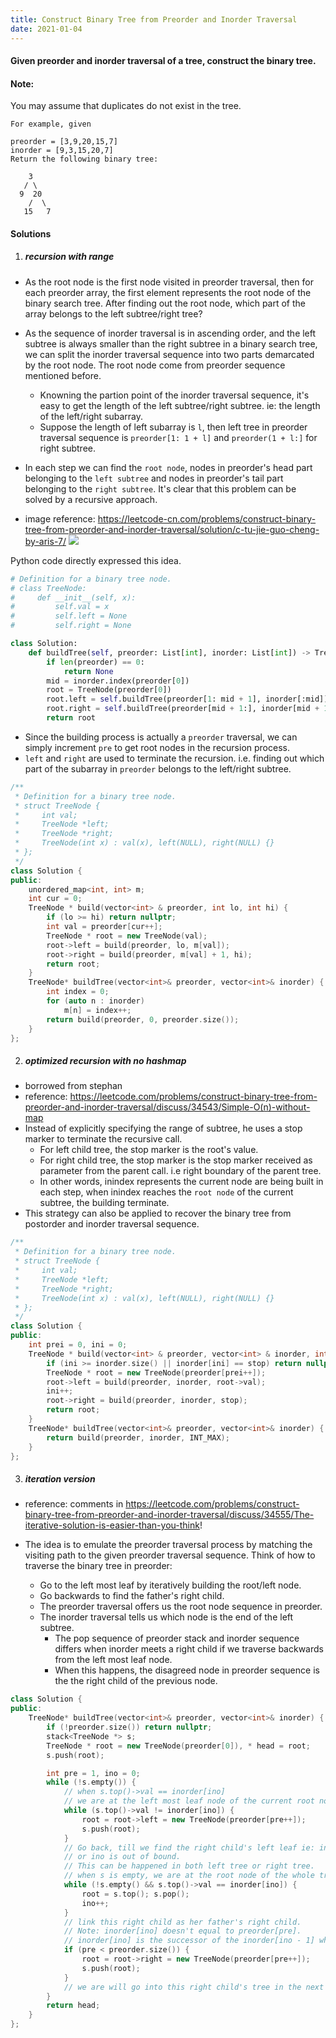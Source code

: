 ```yaml
---
title: Construct Binary Tree from Preorder and Inorder Traversal
date: 2021-01-04
---
```

#### Given preorder and inorder traversal of a tree, construct the binary tree.

#### Note:
You may assume that duplicates do not exist in the tree.

```
For example, given

preorder = [3,9,20,15,7]
inorder = [9,3,15,20,7]
Return the following binary tree:

    3
   / \
  9  20
    /  \
   15   7
```

#### Solutions

1. ##### recursion with range

- As the root node is the first node visited in preorder traversal, then for each preorder array, the first element represents the root node of the binary search tree. After finding out the root node, which part of the array belongs to the left subtree/right tree?
- As the sequence of inorder traversal is in ascending order, and the left subtree is always smaller than the right subtree in a binary search tree, we can split the inorder traversal sequence into two parts demarcated by the root node. The root node come from preorder sequence mentioned before.
    - Knowning the partion point of the inorder traversal sequence, it's easy to get the length of the left subtree/right subtree. ie: the length of the left/right subarray.
    - Suppose the length of left subarray is `l`, then left tree in preorder traversal sequence is `preorder[1: 1 + l]` and `preorder(1 + l:]` for right subtree.
- In each step we can find the `root node`, nodes in preorder's head part belonging to the `left subtree` and nodes in preorder's tail part belonging to the `right subtree`. It's clear that this problem can be solved by a recursive approach.


- image reference: https://leetcode-cn.com/problems/construct-binary-tree-from-preorder-and-inorder-traversal/solution/c-tu-jie-guo-cheng-by-aris-7/
![](https://pic.leetcode-cn.com/46d519bf7e567485e76c373851318c871fe36b15a7957e7fc4d992b0a7e3c570-1566200965090.png)

Python code directly expressed this idea.

```python
# Definition for a binary tree node.
# class TreeNode:
#     def __init__(self, x):
#         self.val = x
#         self.left = None
#         self.right = None

class Solution:
    def buildTree(self, preorder: List[int], inorder: List[int]) -> TreeNode:
        if len(preorder) == 0:
            return None
        mid = inorder.index(preorder[0])
        root = TreeNode(preorder[0])
        root.left = self.buildTree(preorder[1: mid + 1], inorder[:mid])
        root.right = self.buildTree(preorder[mid + 1:], inorder[mid + 1:])
        return root
```

- Since the building process is actually a `preorder` traversal, we can simply increment `pre` to get root nodes in the recursion process.
- `left` and `right` are used to terminate the recursion. i.e. finding out which part of the subarray in `preorder` belongs to the left/right subtree.

```cpp
/**
 * Definition for a binary tree node.
 * struct TreeNode {
 *     int val;
 *     TreeNode *left;
 *     TreeNode *right;
 *     TreeNode(int x) : val(x), left(NULL), right(NULL) {}
 * };
 */
class Solution {
public:
    unordered_map<int, int> m;
    int cur = 0;
    TreeNode * build(vector<int> & preorder, int lo, int hi) {
        if (lo >= hi) return nullptr;
        int val = preorder[cur++];
        TreeNode * root = new TreeNode(val);
        root->left = build(preorder, lo, m[val]);
        root->right = build(preorder, m[val] + 1, hi);
        return root;
    }
    TreeNode* buildTree(vector<int>& preorder, vector<int>& inorder) {
        int index = 0;
        for (auto n : inorder)
            m[n] = index++;
        return build(preorder, 0, preorder.size());
    }
};
```


2. ##### optimized recursion with no hashmap

- borrowed from stephan
- reference: https://leetcode.com/problems/construct-binary-tree-from-preorder-and-inorder-traversal/discuss/34543/Simple-O(n)-without-map
- Instead of explicitly specifying the range of subtree, he uses a stop marker to terminate the recursive call.
    - For left child tree, the stop marker is the root's value.
    - For right child tree, the stop marker is the stop marker received as parameter from the parent call. i.e right boundary of the parent tree.
    - In other words, inindex represents the current node are being built in each step, when inindex reaches the `root node` of the current subtree, the building terminate.
- This strategy can also be applied to recover the binary tree from postorder and inorder traversal sequence.

```cpp
/**
 * Definition for a binary tree node.
 * struct TreeNode {
 *     int val;
 *     TreeNode *left;
 *     TreeNode *right;
 *     TreeNode(int x) : val(x), left(NULL), right(NULL) {}
 * };
 */
class Solution {
public:
    int prei = 0, ini = 0;
    TreeNode * build(vector<int> & preorder, vector<int> & inorder, int stop) {
        if (ini >= inorder.size() || inorder[ini] == stop) return nullptr;
        TreeNode * root = new TreeNode(preorder[prei++]);
        root->left = build(preorder, inorder, root->val);
        ini++;
        root->right = build(preorder, inorder, stop);
        return root;
    }
    TreeNode* buildTree(vector<int>& preorder, vector<int>& inorder) {
        return build(preorder, inorder, INT_MAX);
    }
};
```

3. ##### iteration version

- reference: comments in https://leetcode.com/problems/construct-binary-tree-from-preorder-and-inorder-traversal/discuss/34555/The-iterative-solution-is-easier-than-you-think!

- The idea is to emulate the preorder traversal process by matching the visiting path to the given preorder traversal sequence. Think of how to traverse the binary tree in preorder:
    - Go to the left most leaf by iteratively building the root/left node.
    - Go backwards to find the father's right child.
    - The preorder traversal offers us the root node sequence in preorder.
    - The inorder traversal tells us which node is the end of the left subtree.
        - The pop sequence of preorder stack and inorder sequence differs when inorder meets a right child if we traverse backwards from the left most leaf node.
        - When this happens, the disagreed node in preorder sequence is the the right child of the previous node.

```cpp
class Solution {
public:
    TreeNode* buildTree(vector<int>& preorder, vector<int>& inorder) {
        if (!preorder.size()) return nullptr;
        stack<TreeNode *> s;
        TreeNode * root = new TreeNode(preorder[0]), * head = root;
        s.push(root);

        int pre = 1, ino = 0;
        while (!s.empty()) {
            // when s.top()->val == inorder[ino]
            // we are at the left most leaf node of the current root node.
            while (s.top()->val != inorder[ino]) {
                root = root->left = new TreeNode(preorder[pre++]);
                s.push(root);
            }
            // Go back, till we find the right child's left leaf ie: inorder[ino]
            // or ino is out of bound.
            // This can be happened in both left tree or right tree.
            // when s is empty, we are at the root node of the whole tree.
            while (!s.empty() && s.top()->val == inorder[ino]) {
                root = s.top(); s.pop();
                ino++;
            }
            // link this right child as her father's right child.
            // Note: inorder[ino] doesn't equal to preorder[pre].
            // inorder[ino] is the successor of the inorder[ino - 1] which is the left most leaf node of preorder[pre]'s right subtree.
            if (pre < preorder.size()) {
                root = root->right = new TreeNode(preorder[pre++]);
                s.push(root);
            }
            // we are will go into this right child's tree in the next iteration.
        }
        return head;
    }
};

```
